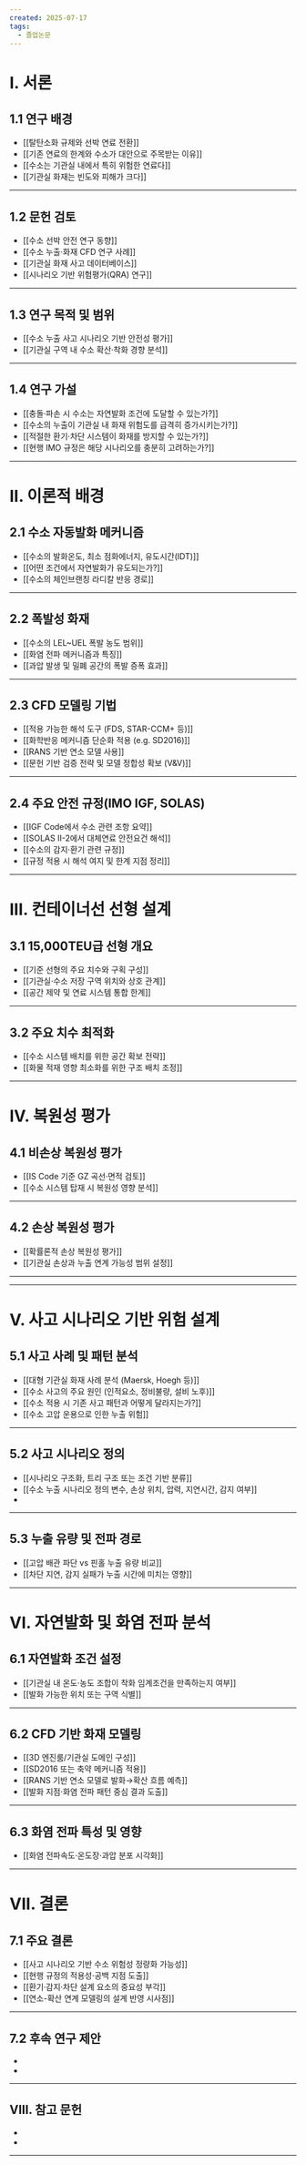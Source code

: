 ```yaml
---
created: 2025-07-17
tags:
  - 졸업논문
---
```

# I. 서론

## 1.1 연구 배경
- [[탈탄소화 규제와 선박 연료 전환]]
- [[기존 연료의 한계와 수소가 대안으로 주목받는 이유]]
- [[수소는 기관실 내에서 특히 위험한 연료다]]
- [[기관실 화재는 빈도와 피해가 크다]]

---
## 1.2 문헌 검토
- [[수소 선박 안전 연구 동향]]
- [[수소 누출·화재 CFD 연구 사례]]
- [[기관실 화재 사고 데이터베이스]]
- [[시나리오 기반 위험평가(QRA) 연구]]
---
## 1.3 연구 목적 및 범위
- [[수소 누출 사고 시나리오 기반 안전성 평가]]
- [[기관실 구역 내 수소 확산·착화 경향 분석]]

---
## 1.4 연구 가설
- [[충돌·파손 시 수소는 자연발화 조건에 도달할 수 있는가?]]
- [[수소의 누출이 기관실 내 화재 위험도를 급격히 증가시키는가?]]
- [[적절한 환기·차단 시스템이 화재를 방지할 수 있는가?]]
- [[현행 IMO 규정은 해당 시나리오를 충분히 고려하는가?]]

---
# II. 이론적 배경

## 2.1 수소 자동발화 메커니즘
- [[수소의 발화온도, 최소 점화에너지, 유도시간(IDT)]]
- [[어떤 조건에서 자연발화가 유도되는가?]]
- [[수소의 체인브랜칭 라디칼 반응 경로]]

---
## 2.2 폭발성 화재
- [[수소의 LEL~UEL 폭발 농도 범위]]
- [[화염 전파 메커니즘과 특징]]
- [[과압 발생 및 밀폐 공간의 폭발 증폭 효과]]

---
## 2.3 CFD 모델링 기법
- [[적용 가능한 해석 도구 (FDS, STAR-CCM+ 등)]]
- [[화학반응 메커니즘 단순화 적용 (e.g. SD2016)]]
- [[RANS 기반 연소 모델 사용]]
- [[문헌 기반 검증 전략 및 모델 정합성 확보 (V&V)]]


---
## 2.4 주요 안전 규정(IMO IGF, SOLAS)
- [[IGF Code에서 수소 관련 조항 요약]]
- [[SOLAS II-2에서 대체연료 안전요건 해석]]
- [[수소의 감지·환기 관련 규정]]
- [[규정 적용 시 해석 여지 및 한계 지점 정리]]

---
# III. 컨테이너선 선형 설계

## 3.1 15,000TEU급 선형 개요
- [[기준 선형의 주요 치수와 구획 구성]]
- [[기관실·수소 저장 구역 위치와 상호 관계]]
- [[공간 제약 및 연료 시스템 통합 한계]]

---
## 3.2 주요 치수 최적화
- [[수소 시스템 배치를 위한 공간 확보 전략]]
- [[화물 적재 영향 최소화를 위한 구조 배치 조정]]
 
---
# IV. 복원성 평가

## 4.1 비손상 복원성 평가
- [[IS Code 기준 GZ 곡선·면적 검토]]
- [[수소 시스템 탑재 시 복원성 영향 분석]]

---
## 4.2 손상 복원성 평가
- [[확률론적 손상 복원성 평가]]
- [[기관실 손상과 누출 연계 가능성 범위 설정]]

---


---
# V. 사고 시나리오 기반 위험 설계

## 5.1 사고 사례 및 패턴 분석
- [[대형 기관실 화재 사례 분석 (Maersk, Hoegh 등)]]
- [[수소 사고의 주요 원인 (인적요소, 정비불량, 설비 노후)]]
- [[수소 적용 시 기존 사고 패턴과 어떻게 달라지는가?]]
- [[수소 고압 운용으로 인한 누출 위험]]
---
## 5.2 사고 시나리오 정의
- [[시나리오 구조화, 트리 구조 또는 조건 기반 분류]]
- [[수소 누출 시나리오 정의 변수, 손상 위치, 압력, 지연시간, 감지 여부]]
- 

---
## 5.3 누출 유량 및 전파 경로
- [[고압 배관 파단 vs 핀홀 누출 유량 비교]]
- [[차단 지연, 감지 실패가 누출 시간에 미치는 영향]]
---
# VI. 자연발화 및 화염 전파 분석

## 6.1 자연발화 조건 설정
- [[기관실 내 온도·농도 조합이 착화 임계조건을 만족하는지 여부]]
- [[발화 가능한 위치 또는 구역 식별]]

---
## 6.2 CFD 기반 화재 모델링
- [[3D 엔진룸/기관실 도메인 구성]]
- [[SD2016 또는 축약 메커니즘 적용]]
- [[RANS 기반 연소 모델로 발화→확산 흐름 예측]]
- [[발화 지점·화염 전파 패턴 중심 결과 도출]]

---
## 6.3 화염 전파 특성 및 영향
- [[화염 전파속도·온도장·과압 분포 시각화]]

---
# VII. 결론

## 7.1 주요 결론
- [[사고 시나리오 기반 수소 위험성 정량화 가능성]]
- [[현행 규정의 적용성·공백 지점 도출]]
- [[환기·감지·차단 설계 요소의 중요성 부각]]
- [[연소-확산 연계 모델링의 설계 반영 시사점]]

---
## 7.2 후속 연구 제안
- 
- 

---
## VIII. 참고 문헌
- 
- 

---